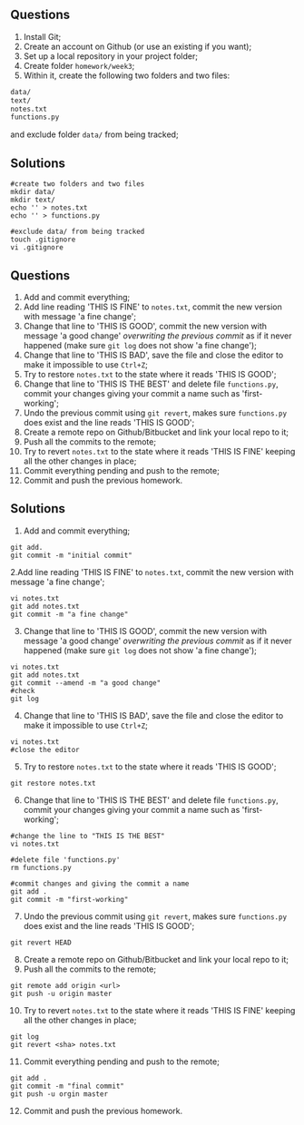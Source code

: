 ## Questions
1. Install Git;
1. Create an account on Github (or use an existing if you want);
1. Set up a local repository in your project folder;
2. Create folder `homework/week3`;
3. Within it, create the following two folders and two files:

```bash
data/
text/
notes.txt
functions.py
```

and exclude folder `data/` from being tracked;

## Solutions
```
#create two folders and two files
mkdir data/
mkdir text/
echo '' > notes.txt
echo '' > functions.py

#exclude data/ from being tracked
touch .gitignore
vi .gitignore

```

## Questions
1. Add and commit everything;
1. Add line reading 'THIS IS FINE' to `notes.txt`, commit the new version with message 'a fine change';
1. Change that line to 'THIS IS GOOD', commit the new version with message 'a good change' *overwriting the previous commit* as if it never happened (make sure `git log` does not show 'a fine change');
1. Change that line to 'THIS IS BAD', save the file and close the editor to make it impossible to use `Ctrl+Z`;
1. Try to restore `notes.txt` to the state where it reads 'THIS IS GOOD';
1. Change that line to 'THIS IS THE BEST' and delete file `functions.py`, commit your changes giving your commit a name such as 'first-working';
1. Undo the previous commit using `git revert`, makes sure `functions.py` does exist and the line reads 'THIS IS GOOD';
1. Create a remote repo on Github/Bitbucket and link your local repo to it;
1. Push all the commits to the remote;
1. Try to revert `notes.txt` to the state where it reads 'THIS IS FINE' keeping all the other changes in place;
1. Commit everything pending and push to the remote;
1. Commit and push the previous homework.


## Solutions
1. Add and commit everything;
```
git add.
git commit -m "initial commit"
```

2.Add line reading 'THIS IS FINE' to `notes.txt`, commit the new version with message 'a fine change';
```
vi notes.txt
git add notes.txt
git commit -m "a fine change"
```

3. Change that line to 'THIS IS GOOD', commit the new version with message 'a good change' *overwriting the previous commit* as if it never happened (make sure `git log` does not show 'a fine change');
```
vi notes.txt
git add notes.txt
git commit --amend -m "a good change"
#check
git log
```
4. Change that line to 'THIS IS BAD', save the file and close the editor to make it impossible to use `Ctrl+Z`;
```
vi notes.txt
#close the editor
```
5. Try to restore `notes.txt` to the state where it reads 'THIS IS GOOD';
```
git restore notes.txt
```
6. Change that line to 'THIS IS THE BEST' and delete file `functions.py`, commit your changes giving your commit a name such as 'first-working';
```
#change the line to "THIS IS THE BEST"
vi notes.txt

#delete file 'functions.py'
rm functions.py

#commit changes and giving the commit a name
git add .
git commit -m "first-working"
```

7. Undo the previous commit using `git revert`, makes sure `functions.py` does exist and the line reads 'THIS IS GOOD';
```
git revert HEAD
```
8. Create a remote repo on Github/Bitbucket and link your local repo to it;
9. Push all the commits to the remote;
```
git remote add origin <url>
git push -u origin master
```
10. Try to revert `notes.txt` to the state where it reads 'THIS IS FINE' keeping all the other changes in place;
```
git log
git revert <sha> notes.txt
```
11. Commit everything pending and push to the remote;
```
git add .
git commit -m "final commit"
git push -u orgin master
```
12. Commit and push the previous homework.
